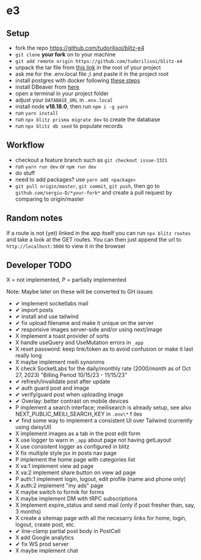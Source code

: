 # e3

## Setup

- fork the repo <https://github.com/tudorilisoi/blitz-e4>
- `git clone` **your fork** on to your machine
- `git add remote origin https://github.com/tudorilisoi/blitz-e4`
- unpack the tar file from [this link](https://drive.google.com/file/d/16J31FEiM-OQ7v1hbygz84C_2X1EM8T7D/view?usp=sharing>) in the root of your project
- ask me for the .env.local file ;) and paste it in the project root
- install postgres with docker following [these steps](https://www.commandprompt.com/education/how-to-install-and-set-up-docker-postgresql-environment)
- install DBeaver from [here](https://dbeaver.io/download/)
- open a terminal in your project folder
- adjust your `DATABASE_URL` in `.env.local`
- install node **v18.18.0**, then run `npm i -g yarn`
- run `yarn install`
- run `npx blitz prisma migrate dev` to create the database
- run `npx blitz db seed` to populate records

## Workflow

- checkout a feature branch such as `git checkout issue-3321`
- run `yarn run dev` or `npm run dev`
- do stuff
- need to add packages? use `yarn add <package>`
- `git pull origin/master`, `git commit`, `git push`, then go to `github.com/sergiu-D/*your-fork*` and create a pull request by comparing to origin/master

## Random notes

If a route is not (yet) linked in the app itself you can run
`npx blitz routes` and take a look at the GET routes. You can then just append the url to `http://localhost:3000` to view it in the browser

## Developer TODO

X = not implemented, P = partially implemented

Note: Maybe later on these will be converted to GH issues

- ✔ implement socketlabs mail
- ✔ import posts
- ✔ install and use tailwind
- ✔ fix upload filename and make it unique on the server
- ✔ responsive images server-side and/or using next/image
- X implement a toast provider of sorts
- X handle useQuery and UseMutation errors in `_app`
- X reset password: keep link/token as to avoid confusion or make it last really long
- X maybe implement meili synonims
- X check SocketLabs for the daily/monthly rate (2000/month as of Oct 27, 2023) "Billing Period 10/15/23 - 11/15/23"
- ✔ refresh/invalidate post after update
- ✔ auth guard post and image
- ✔ verify/guard post when uploading image
- ✔ Overlay: better contrast on mobile devices
- P implement a search interface; meilisearch is already setup, see also NEXT_PUBLIC_MEILI_SEARCH_KEY in `.env\*` f iles
- ✔ find some way to implement a consistent UI over Tailwind (currently using daisyUI)
- X implement images as a tab in the post edit form
- X use logger to warn in `_app` about page not having getLayout
- X use consistent logger as configured in blitz
- X fix multiple style jsx in posts nav page
- P implement the home page with categories list
- X va:1 implement view ad page
- X va:2 implement share button on view ad page
- P auth:1 implement login, logout, edit profile (name and phone only)
- X auth:2 implement "my ads" page
- X maybe switch to formik for forms
- X maybe implement DM with tRPC subscriptions
- X implement expire_status and send mail (only if post fresher than, say, 3 months)
- X create a sitemap page with all the necesarry links for home, login, logout, create post, etc.
- ✔ line-clamp partial post body in PostCell
- X add Google analytics
- ✔ fix WS prod server
- X maybe implement chat
